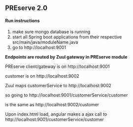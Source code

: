 ## PREserve 2.0

#### Run instructions
1. make sure mongo database is running
2. start all Spring boot applications from their respective src/main/java/moduleName.java
3. go to http://localhost:9001

**Endpoints are routed by Zuul gateway in PREserve module**

PREserve client/gateway is on http://localhost:9001

customer is on http://localhost:9002

Zuul maps customerService to http://localhost:9002

so going to http://localhost:9001/customerService/customer

is the same as http://localhost:9002/customer

Upon index.html load, angular makes a ajax call to http://localhost:9001/customerService/customer
